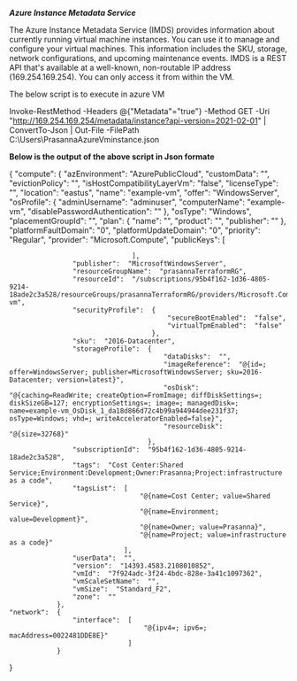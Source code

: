 ***Azure Instance Metadata Service***

The Azure Instance Metadata Service (IMDS) provides information about currently running virtual machine instances. 
You can use it to manage and configure your virtual machines. 
This information includes the SKU, storage, network configurations, and upcoming maintenance events.
IMDS is a REST API that's available at a well-known, non-routable IP address (169.254.169.254). You can only access it from within the VM. 

The below script is to execute in azure VM



Invoke-RestMethod -Headers @{"Metadata"="true"} -Method GET -Uri "http://169.254.169.254/metadata/instance?api-version=2021-02-01" | ConvertTo-Json | Out-File -FilePath C:\Users\PrasannaAzureVminstance.json




**Below is the output of the above script in Json formate**


{
    "compute":  {
                    "azEnvironment":  "AzurePublicCloud",
                    "customData":  "",
                    "evictionPolicy":  "",
                    "isHostCompatibilityLayerVm":  "false",
                    "licenseType":  "",
                    "location":  "eastus",
                    "name":  "example-vm",
                    "offer":  "WindowsServer",
                    "osProfile":  {
                                      "adminUsername":  "adminuser",
                                      "computerName":  "example-vm",
                                      "disablePasswordAuthentication":  ""
                                  },
                    "osType":  "Windows",
                    "placementGroupId":  "",
                    "plan":  {
                                 "name":  "",
                                 "product":  "",
                                 "publisher":  ""
                             },
                    "platformFaultDomain":  "0",
                    "platformUpdateDomain":  "0",
                    "priority":  "Regular",
                    "provider":  "Microsoft.Compute",
                    "publicKeys":  [

                                   ],
                    "publisher":  "MicrosoftWindowsServer",
                    "resourceGroupName":  "prasannaTerraformRG",
                    "resourceId":  "/subscriptions/95b4f162-1d36-4805-9214-18ade2c3a528/resourceGroups/prasannaTerraformRG/providers/Microsoft.Compute/virtualMachines/example-vm",
                    "securityProfile":  {
                                            "secureBootEnabled":  "false",
                                            "virtualTpmEnabled":  "false"
                                        },
                    "sku":  "2016-Datacenter",
                    "storageProfile":  {
                                           "dataDisks":  "",
                                           "imageReference":  "@{id=; offer=WindowsServer; publisher=MicrosoftWindowsServer; sku=2016-Datacenter; version=latest}",
                                           "osDisk":  "@{caching=ReadWrite; createOption=FromImage; diffDiskSettings=; diskSizeGB=127; encryptionSettings=; image=; managedDisk=; name=example-vm_OsDisk_1_da18d866d72c4b99a944944dee231f37; osType=Windows; vhd=; writeAcceleratorEnabled=false}",
                                           "resourceDisk":  "@{size=32768}"
                                       },
                    "subscriptionId":  "95b4f162-1d36-4805-9214-18ade2c3a528",
                    "tags":  "Cost Center:Shared Service;Environment:Development;Owner:Prasanna;Project:infrastructure as a code",
                    "tagsList":  [
                                     "@{name=Cost Center; value=Shared Service}",
                                     "@{name=Environment; value=Development}",
                                     "@{name=Owner; value=Prasanna}",
                                     "@{name=Project; value=infrastructure as a code}"
                                 ],
                    "userData":  "",
                    "version":  "14393.4583.2108010852",
                    "vmId":  "7f924adc-3f24-4bdc-828e-3a41c1097362",
                    "vmScaleSetName":  "",
                    "vmSize":  "Standard_F2",
                    "zone":  ""
                },
    "network":  {
                    "interface":  [
                                      "@{ipv4=; ipv6=; macAddress=0022481DDE8E}"
                                  ]
                }
}




